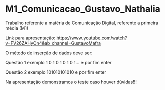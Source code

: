 # M1_Comunicacao_Gustavo_Nathalia
Trabalho referente a matéria de Comunicação Digital, referente a primeira média (M1)

Link para apresentação: https://www.youtube.com/watch?v=FV26ZAHyOn4&ab_channel=GustavoMafra

O método de inserção de dados deve ser:

Questão 1 exemplo
1 0 1 0 1 0 1 0 1... e por fim enter

Questão 2 exemplo
101010101010 e por fim enter

Na apresentação demonstramos o teste caso houver dúvidas!!!
